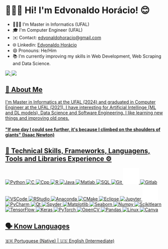 # 👨🏾‍💻 Hi! I'm Edvonaldo Horácio! 😊

<!--
**NaldoHoracio/naldohoracio** is a ✨ _special_ ✨ repository because its `README.md` (this file) appears on your GitHub profile.

Here are some ideas to get you started:

- 🔭 I’m currently working on ...
- 🌱 I’m currently learning ...
- 👯 I’m looking to collaborate on ...
- 🤔 I’m looking for help with ...
- 💬 Ask me about ...
- 📫 How to reach me: ...
- 😄 Pronouns: ...
- ⚡ Fun fact: ...
-->

- 👨🏾‍🎓 I’m Master in Informatics (UFAL)
- 🎓 I'm Computer Engineer (UFAL)
- ✉️ Contact: edvonaldohoracio@gmail.com
- 🌐 Linkedin: [Edvonaldo Horácio](https://www.linkedin.com/in/edvonaldo-hor%C3%A1cio/)
- 😄 Pronouns: He/Him
- 📚 I’m currently improving my skills in Web Development, Web Scraping and Data Science.

<div>
  <a href="https://beacons.ai/naldohoracio">
  <img height="200em" src="https://github-readme-stats.vercel.app/api?username=naldohoracio&show_icons=true&theme=dracula&include_all_commits=true&count_private=true" />
  <img height="200em" src="https://github-readme-stats.vercel.app/api/top-langs/?username=naldohoracio&layout=compact&langs_count=16&theme=dracula" />
</div>

## 💭 About Me
 I'm Master in Informatics at the UFAL (2024) and graduated in Computer Engineer at the UFAL (2021). I have interesting for Artificial Intellinge (ML and DL models), Data Science and Software Engineering. I like learning new things and improving old ones.

#### "If one day I could see further, it's because I climbed on the shoulders of giants" (Isaac Newton)

## 📍 Technical Skills, Frameworks, Languagens, Tools and Libraries Experience ⚙️

<p>
  <!-- Languages !-->
  <img Alt="Python" height="50" width="50" src="https://cdn.jsdelivr.net/gh/devicons/devicon@latest/icons/python/python-original.svg" />
  <img Alt="C" height="50" width="50" src="https://cdn.jsdelivr.net/gh/devicons/devicon@latest/icons/c/c-plain.svg" />
  <img Alt="Cpp" height="50" width="50" src="https://cdn.jsdelivr.net/gh/devicons/devicon@latest/icons/cplusplus/cplusplus-original.svg" />
  <img Alt="R" height="50" width="50" src="https://cdn.jsdelivr.net/gh/devicons/devicon@latest/icons/r/r-original.svg" />
  <img Alt="Java" height="50" width="50" src="https://cdn.jsdelivr.net/gh/devicons/devicon@latest/icons/java/java-original-wordmark.svg" />
  <img Alt="Matlab" height="50" width="50" src="https://cdn.jsdelivr.net/gh/devicons/devicon@latest/icons/matlab/matlab-original.svg" />
  <img Alt="SQL" height="50" width="50" src="https://cdn.jsdelivr.net/gh/devicons/devicon@latest/icons/mysql/mysql-original.svg" />
                   
  <!-- Versioner tools !-->
  <img Alt="Git" height="50" width="50" src="https://git-scm.com/images/logos/downloads/Git-Logo-White.svg" />
  <img Alt="Github" height="50" width="50" src="https://github.com/NaldoHoracio/icons-git/blob/main/pngegg.png" />
  <img Alt="Gitlab" height="50" width="50" src="https://cdn.jsdelivr.net/gh/devicons/devicon@latest/icons/gitlab/gitlab-original.svg" />
  
  <!-- IDEs and Frameworks !-->
  <img Alt="VSCode" height="50" width="50" src="https://cdn.jsdelivr.net/gh/devicons/devicon@latest/icons/vscode/vscode-original.svg" />
  <img Alt="RStudio" height="50" width="50" src="https://cdn.jsdelivr.net/gh/devicons/devicon@latest/icons/rstudio/rstudio-original.svg" />
  <img Alt="Anaconda" height="50" width="50" src="https://cdn.jsdelivr.net/gh/devicons/devicon@latest/icons/anaconda/anaconda-original.svg" />  
  <img Alt="CMake" height="50" width="50" src="https://cdn.jsdelivr.net/gh/devicons/devicon@latest/icons/cmake/cmake-original.svg" />
  <img Alt="Eclipse" height="50" width="50" src="https://cdn.jsdelivr.net/gh/devicons/devicon@latest/icons/eclipse/eclipse-original.svg" />
  <img Alt="Jupyter" height="50" width="50" src="https://cdn.jsdelivr.net/gh/devicons/devicon@latest/icons/jupyter/jupyter-original-wordmark.svg" />
  <img Alt="Latex" height="50" width="50" src="https://github.com/NaldoHoracio/icons-git/blob/main/latex-svgrepo-com.svg" />
  <img Alt="PyCharm" height="50" width="50" src="https://cdn.jsdelivr.net/gh/devicons/devicon@latest/icons/pycharm/pycharm-original.svg" />
  <img Alt="Qt" height="50" width="50" src="https://cdn.jsdelivr.net/gh/devicons/devicon@latest/icons/qt/qt-original.svg" /> 
  <img Alt="Spyder" height="50" width="50" src="https://cdn.jsdelivr.net/gh/devicons/devicon@latest/icons/spyder/spyder-original.svg" />          
          
  <!-- Libraries, Packages and Frameworks !-->
  <img Alt="Matplotlib" height="50" width="50" src="https://cdn.jsdelivr.net/gh/devicons/devicon@latest/icons/matplotlib/matplotlib-original.svg" />
  <img Alt="Seaborn" height="50" width="50" src="https://seeklogo.com/images/S/seaborn-logo-244EB2DEC5-seeklogo.com.png" />
  <img Alt="Numpy" height="50" width="50" src="https://cdn.jsdelivr.net/gh/devicons/devicon@latest/icons/numpy/numpy-original.svg" />
  <img Alt="Scikitlearn" height="50" width="50" src="https://cdn.jsdelivr.net/gh/devicons/devicon@latest/icons/scikitlearn/scikitlearn-original.svg" />
  <img Alt="TensorFlow" height="50" width="50" src="https://cdn.jsdelivr.net/gh/devicons/devicon@latest/icons/tensorflow/tensorflow-original.svg" />
  <img Alt="Keras" height="50" width="50" src="https://cdn.jsdelivr.net/gh/devicons/devicon@latest/icons/keras/keras-original-wordmark.svg" />
  <img Alt="PyTorch" height="50" width="50" src="https://cdn.jsdelivr.net/gh/devicons/devicon@latest/icons/pytorch/pytorch-plain-wordmark.svg" />
  <img Alt="OpenCV" height="50" width="50" src="https://cdn.jsdelivr.net/gh/devicons/devicon@latest/icons/opencv/opencv-original.svg" />
  <img Alt="Pandas" height="50" width="50" src="https://github.com/pandas-dev/pandas/blob/main/web/pandas/static/img/pandas_secondary_white.svg" />
          
                  
  <!-- SOs !-->
  <img Alt="Linux" height="50" width="50" src="https://cdn.jsdelivr.net/gh/devicons/devicon@latest/icons/linux/linux-original.svg" />

  <!-- Others !-->
  <img Alt="Canva" height="50" width="50" src="https://cdn.jsdelivr.net/gh/devicons/devicon@latest/icons/canva/canva-original.svg" />
          
          
          
          
                                 
          
</p>

## 🗣️ Know Languages
🇧🇷 Portuguese (Native) | 🇺🇸 English (Intermediate)
























